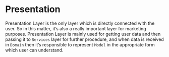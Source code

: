 # Presentation

Presentation Layer is the only layer which is directly connected with the user. So in this matter, it’s also a really important layer for marketing purposes. Presentation Layer is mainly used for getting user data and then passing it to `Services` layer for further procedure, and when data is received in `Domain` then it’s responsible to represent `Model` in the appropriate form which user can understand.
